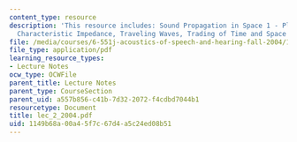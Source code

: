 ```yaml
---
content_type: resource
description: 'This resource includes: Sound Propagation in Space 1 - Plane Waves,
  Characteristic Impedance, Traveling Waves, Trading of Time and Space'
file: /media/courses/6-551j-acoustics-of-speech-and-hearing-fall-2004/1149b68a00a45f7c67d4a5c24ed08b51_lec_2_2004.pdf
file_type: application/pdf
learning_resource_types:
- Lecture Notes
ocw_type: OCWFile
parent_title: Lecture Notes
parent_type: CourseSection
parent_uid: a557b856-c41b-7d32-2072-f4cdbd7044b1
resourcetype: Document
title: lec_2_2004.pdf
uid: 1149b68a-00a4-5f7c-67d4-a5c24ed08b51
---
```

